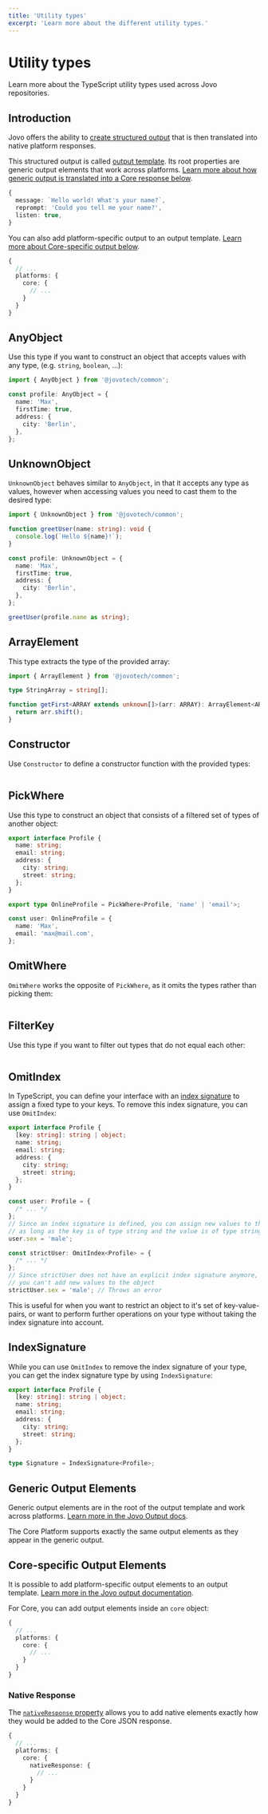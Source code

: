 ```yaml
---
title: 'Utility types'
excerpt: 'Learn more about the different utility types.'
---
```


# Utility types

Learn more about the TypeScript utility types used across Jovo repositories.

## Introduction

Jovo offers the ability to [create structured output](https://www.jovo.tech/docs/output) that is then translated into native platform responses.

This structured output is called [output template](https://www.jovo.tech/docs/output-templates). Its root properties are generic output elements that work across platforms. [Learn more about how generic output is translated into a Core response below](#generic-output-elements).

```typescript
{
  message: `Hello world! What's your name?`,
  reprompt: 'Could you tell me your name?',
  listen: true,
}
```

You can also add platform-specific output to an output template. [Learn more about Core-specific output below](#core-specific-output-elements).

```typescript
{
  // ...
  platforms: {
    core: {
      // ...
    }
  }
}
```

## AnyObject

Use this type if you want to construct an object that accepts values with any type, (e.g. `string`, `boolean`, ...):

```typescript
import { AnyObject } from '@jovotech/common';

const profile: AnyObject = {
  name: 'Max',
  firstTime: true,
  address: {
    city: 'Berlin',
  },
};
```

## UnknownObject

`UnknownObject` behaves similar to `AnyObject`, in that it accepts any type as values, however when accessing values you need to cast them to the desired type:

```typescript
import { UnknownObject } from '@jovotech/common';

function greetUser(name: string): void {
  console.log(`Hello ${name}!`);
}

const profile: UnknownObject = {
  name: 'Max',
  firstTime: true,
  address: {
    city: 'Berlin',
  },
};

greetUser(profile.name as string);
```

## ArrayElement

This type extracts the type of the provided array:

```typescript
import { ArrayElement } from '@jovotech/common';

type StringArray = string[];

function getFirst<ARRAY extends unknown[]>(arr: ARRAY): ArrayElement<ARRAY> {
  return arr.shift();
}
```

## Constructor

Use `Constructor` to define a constructor function with the provided types:

```typescript

```

## PickWhere

Use this type to construct an object that consists of a filtered set of types of another object:

```typescript
export interface Profile {
  name: string;
  email: string;
  address: {
    city: string;
    street: string;
  };
}

export type OnlineProfile = PickWhere<Profile, 'name' | 'email'>;

const user: OnlineProfile = {
  name: 'Max',
  email: 'max@mail.com',
};
```

## OmitWhere

`OmitWhere` works the opposite of `PickWhere`, as it omits the types rather than picking them:

```typescript

```

## FilterKey

Use this type if you want to filter out types that do not equal each other:

```typescript

```

## OmitIndex

In TypeScript, you can define your interface with an [index signature](https://www.typescriptlang.org/docs/handbook/interfaces.html#indexable-types) to assign a fixed type to your keys. To remove this index signature, you can use `OmitIndex`:

```typescript
export interface Profile {
  [key: string]: string | object;
  name: string;
  email: string;
  address: {
    city: string;
    street: string;
  };
}

const user: Profile = {
  /* ... */
};
// Since an index signature is defined, you can assign new values to the object,
// as long as the key is of type string and the value is of type string or object
user.sex = 'male';

const strictUser: OmitIndex<Profile> = {
  /* ... */
};
// Since strictUser does not have an explicit index signature anymore,
// you can't add new values to the object
strictUser.sex = 'male'; // Throws an error
```

This is useful for when you want to restrict an object to it's set of key-value-pairs, or want to perform further operations on your type without taking the index signature into account.

## IndexSignature

While you can use `OmitIndex` to remove the index signature of your type, you can get the index signature type by using `IndexSignature`:

```typescript
export interface Profile {
  [key: string]: string | object;
  name: string;
  email: string;
  address: {
    city: string;
    street: string;
  };
}

type Signature = IndexSignature<Profile>;
```

## Generic Output Elements

Generic output elements are in the root of the output template and work across platforms. [Learn more in the Jovo Output docs](https://www.jovo.tech/docs/output-templates).

The Core Platform supports exactly the same output elements as they appear in the generic output.

## Core-specific Output Elements

It is possible to add platform-specific output elements to an output template. [Learn more in the Jovo output documentation](https://www.jovo.tech/docs/output-templates#platform-specific-output-elements).

For Core, you can add output elements inside an `core` object:

```typescript
{
  // ...
  platforms: {
    core: {
      // ...
    }
  }
}
```

### Native Response

The [`nativeResponse` property](https://github.com/jovotech/jovo-output/blob/master/docs/output-templates.md#native-response) allows you to add native elements exactly how they would be added to the Core JSON response.

```typescript
{
  // ...
  platforms: {
    core: {
      nativeResponse: {
        // ...
      }
    }
  }
}
```
